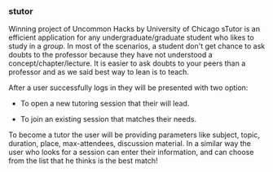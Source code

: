 ### stutor

Winning project of Uncommon Hacks by University of Chicago
sTutor is an efficient application for any undergraduate/graduate student who likes to study in a _group_. In most of the scenarios, a student don't get chance to ask doubts to the professor because they have not understood a concept/chapter/lecture. It is easier to ask doubts to your peers than a professor and as we said best way to lean is to teach.

After a user successfully logs in they will be presented with two option:

* To open a new tutoring session that their will lead.

* To join an existing session that matches their needs.

To become a tutor the user will be providing parameters like subject, topic, duration, place, max-attendees, discussion material. In a similar way the user who looks for a session can enter their information, and can choose from the list that he thinks is the best match!

